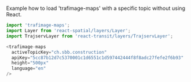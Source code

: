#

Example how to load 'trafimage-maps' with a specific topic without using React.

```js
import 'trafimage-maps';
import Layer from 'react-spatial/layers/Layer';
import TrajservLayer from 'react-transit/layers/TrajservLayer';

<trafimage-maps
  activeTopicKey="ch.sbb.construction"
  apiKey="5cc87b12d7c5370001c1d6551c1d597442444f8f8adc27fefe2f6b93"
  height="500px"
  language="en"
/>
```
